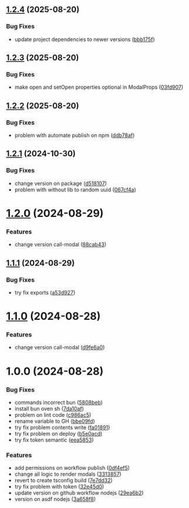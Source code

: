 ## [1.2.4](https://github.com/SMCodesP/call-modal/compare/v1.2.3...v1.2.4) (2025-08-20)


### Bug Fixes

* update project dependencies to newer versions ([bbb175f](https://github.com/SMCodesP/call-modal/commit/bbb175f90d7df3c9f4a06ec6383e27e053fdbf1a))

## [1.2.3](https://github.com/SMCodesP/call-modal/compare/v1.2.2...v1.2.3) (2025-08-20)


### Bug Fixes

* make open and setOpen properties optional in ModalProps ([03fd907](https://github.com/SMCodesP/call-modal/commit/03fd90797c27d37df307c7e8d4bc55f038075e1f))

## [1.2.2](https://github.com/SMCodesP/call-modal/compare/v1.2.1...v1.2.2) (2025-08-20)


### Bug Fixes

* problem with automate publish on npm ([ddb78af](https://github.com/SMCodesP/call-modal/commit/ddb78af88aa83d231da138138ef21f3ce50a7dd8))

## [1.2.1](https://github.com/SMCodesP/call-modal/compare/v1.2.0...v1.2.1) (2024-10-30)


### Bug Fixes

* change version on package ([d518107](https://github.com/SMCodesP/call-modal/commit/d5181075578c40c16b50bb082945cdf059411402))
* problem with without lib to random uuid ([067cf4a](https://github.com/SMCodesP/call-modal/commit/067cf4a0d5774b94a5c94a950f091eced9a7a0a9))

# [1.2.0](https://github.com/SMCodesP/call-modal/compare/v1.1.1...v1.2.0) (2024-08-29)


### Features

* change version call-modal ([88cab43](https://github.com/SMCodesP/call-modal/commit/88cab43b4ab0c9b9b7fb95707357cda2a18a8243))

## [1.1.1](https://github.com/SMCodesP/call-modal/compare/v1.1.0...v1.1.1) (2024-08-29)


### Bug Fixes

* try fix exports ([a53d927](https://github.com/SMCodesP/call-modal/commit/a53d9271904f5c3984c8f784149dfae56f07ae87))

# [1.1.0](https://github.com/SMCodesP/call-modal/compare/v1.0.0...v1.1.0) (2024-08-28)


### Features

* change version call-modal ([d9fe6a0](https://github.com/SMCodesP/call-modal/commit/d9fe6a063ba27f5f2a4aa4162b15a7cb1922cca5))

# 1.0.0 (2024-08-28)


### Bug Fixes

* commands incorrect bun ([5808beb](https://github.com/SMCodesP/call-modal/commit/5808beb34048c4632cd8c0072866ed079a7ef975))
* install bun oven sh ([7da10af](https://github.com/SMCodesP/call-modal/commit/7da10aff9efeafa66244d6ef689d7da209e0d44e))
* problem on lint code ([c986ac5](https://github.com/SMCodesP/call-modal/commit/c986ac501a39cb97c617c8e0efd069896a377142))
* rename variable to GH ([bbe09fd](https://github.com/SMCodesP/call-modal/commit/bbe09fdcaeac26aa3c0957aa5253790e2c562306))
* try fix problem contents write ([fa01891](https://github.com/SMCodesP/call-modal/commit/fa018911ddd58f4fbbc7b1dc07da104e3e5ea025))
* try fix problem on deploy ([b5e0acd](https://github.com/SMCodesP/call-modal/commit/b5e0acd70a5fdadaa25b46c91f60b9ddec591af7))
* try fix token semantic ([eea5853](https://github.com/SMCodesP/call-modal/commit/eea5853913b0433585b10e1cf9eb1f5ce367993d))


### Features

* add permissions on workflow publish ([0df4ef5](https://github.com/SMCodesP/call-modal/commit/0df4ef523f8639f4d47692f4142edb7cf00c97ff))
* change all logic to render modals ([3313857](https://github.com/SMCodesP/call-modal/commit/331385706ad57bdc0aaa47107e7f0949ac77f7ea))
* revert to create tsconfig build ([7e7dd32](https://github.com/SMCodesP/call-modal/commit/7e7dd32f891cbb7b6456f25949dd8fe967751ba1))
* try fix problem with token ([32e45d0](https://github.com/SMCodesP/call-modal/commit/32e45d0f6cf2faf50087b936f6cd24addf2744f0))
* update version on github workflow nodejs ([29ea6b2](https://github.com/SMCodesP/call-modal/commit/29ea6b21afef8bc91c74d4e0107140ce438abdb1))
* version on asdf nodejs ([3a658f8](https://github.com/SMCodesP/call-modal/commit/3a658f89c765af704f1f8eb04ed2da7e3a17f644))
